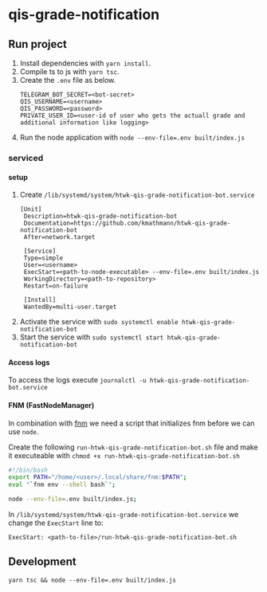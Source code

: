 # qis-grade-notification

## Run project
1. Install dependencies with `yarn install`. 
2. Compile ts to js with `yarn tsc`.
3. Create the `.env` file as below.
    ```
    TELEGRAM_BOT_SECRET=<bot-secret>
    QIS_USERNAME=<username>
    QIS_PASSWORD=<password>
    PRIVATE_USER_ID=<user-id of user who gets the actuall grade and additional information like logging>
    ````
4. Run the node application with `node --env-file=.env built/index.js`

### serviced
#### setup
1. Create `/lib/systemd/system/htwk-qis-grade-notification-bot.service`
   ```
   [Unit]
    Description=htwk-qis-grade-notification-bot
    Documentation=https://github.com/kmathmann/htwk-qis-grade-notification-bot
    After=network.target

    [Service]
    Type=simple
    User=<username>
    ExecStart=<path-to-node-executable> --env-file=.env built/index.js
    WorkingDirectory=<path-to-repository>
    Restart=on-failure

    [Install]
    WantedBy=multi-user.target
   ```
2. Activate the service with `sudo systemctl enable htwk-qis-grade-notification-bot`
3. Start the service with `sudo systemctl start htwk-qis-grade-notification-bot`

#### Access logs
To access the logs execute `journalctl -u htwk-qis-grade-notification-bot.service`

#### FNM (FastNodeManager)
In combination with [fnm](https://github.com/Schniz/fnm) we need a script that initializes fnm before we can use `node`.

Create the following `run-htwk-qis-grade-notification-bot.sh` file and make it executeable with `chmod +x run-htwk-qis-grade-notification-bot.sh`
```bash
#!/bin/bash
export PATH="/home/<user>/.local/share/fnm:$PATH";
eval "`fnm env --shell bash`";

node --env-file=.env built/index.js;
```

In `/lib/systemd/system/htwk-qis-grade-notification-bot.service` we change the `ExecStart` line to:
```
ExecStart: <path-to-file>/run-htwk-qis-grade-notification-bot.sh
```

## Development
`yarn tsc && node --env-file=.env built/index.js`